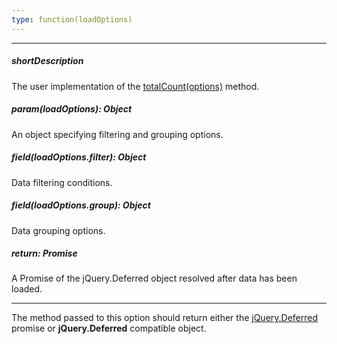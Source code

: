 ```yaml
---
type: function(loadOptions)
---
```

---
##### shortDescription
The user implementation of the [totalCount(options)](/api-reference/30%20Data%20Layer/Store/3%20Methods/totalCount(options).md '/Documentation/ApiReference/Data_Layer/CustomStore/Methods/#totalCountoptions') method.

##### param(loadOptions): Object
An object specifying filtering and grouping options.

##### field(loadOptions.filter): Object
Data filtering conditions.

##### field(loadOptions.group): Object
Data grouping options.

##### return: Promise
A Promise of the jQuery.Deferred object resolved after data has been loaded.

---
The method passed to this option should return either the [jQuery.Deferred](https://api.jquery.com/jQuery.Deferred) promise or **jQuery.Deferred** compatible object.
